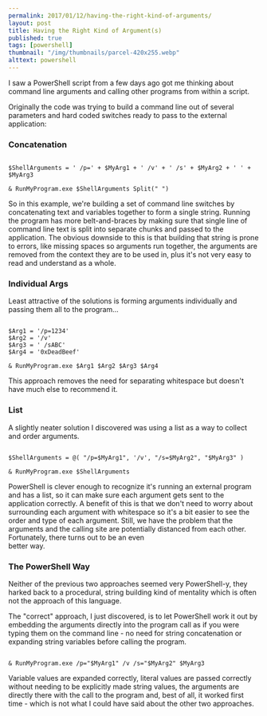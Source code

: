 ```yaml
---
permalink: 2017/01/12/having-the-right-kind-of-arguments/
layout: post
title: Having the Right Kind of Argument(s)
published: true
tags: [powershell]
thumbnail: "/img/thumbnails/parcel-420x255.webp"
alttext: powershell
---
```


I saw a PowerShell script from a few days ago got me thinking about command line arguments and
calling other programs from within a script.

Originally the code was trying to build a command line out of several parameters and hard coded switches
ready to pass to the external application:

### Concatenation

```

$ShellArguments = ' /p=' + $MyArg1 + ' /v' + ' /s' + $MyArg2 + ' ' + $MyArg3

& RunMyProgram.exe $ShellArguments Split(" ")

```

So in this example, we're building a set of command line switches by concatenating text and
variables together to form a single string. Running the program has more belt-and-braces by
making sure that single line of command line text is split into separate chunks and passed to
the application. The obvious downside to this is that building that string is prone to errors,
like missing spaces so arguments run together, the arguments are removed from the context
they are to be used in, plus it's not very easy to read and understand as a whole.

### Individual Args

Least attractive of the solutions is forming arguments individually and passing them all
to the program...

```

$Arg1 = '/p=1234'
$Arg2 = '/v'
$Arg3 = ' /sABC'
$Arg4 = '0xDeadBeef'

& RunMyProgram.exe $Arg1 $Arg2 $Arg3 $Arg4

```

This approach removes the need for separating whitespace but doesn't have much else to
recommend it.

### List

A slightly neater solution I discovered was using a list as a way to collect and order arguments.

```

$ShellArguments = @( "/p=$MyArg1", '/v', "/s=$MyArg2", "$MyArg3" )

& RunMyProgram.exe $ShellArguments

```

PowerShell is clever enough to recognize it's running an external program and has a list, so it
can make sure each argument gets sent to the application correctly. A benefit of this is that
we don't need to worry about surrounding each argument with whitespace so it's a bit easier to see
the order and type of each argument. Still, we have the problem that the arguments and the calling
site are potentially distanced from each other. Fortunately, there turns out to be an even  
better way.

### The PowerShell Way

Neither of the previous two approaches seemed very PowerShell-y, they harked back to a procedural,
string building kind of mentality which is often not the approach of this language.

The "correct" approach, I just discovered, is to let PowerShell work it out by embedding the
arguments directly into the program call as if you were typing them on the command line - no need
for string concatenation or expanding string variables before calling the program.

```

& RunMyProgram.exe /p="$MyArg1" /v /s="$MyArg2" $MyArg3

```

Variable values are expanded correctly, literal values are passed correctly without needing to be
explicitly made string values, the arguments are directly there with the call to the program and, best
of all, it worked first time - which is not what I could have said about the other two approaches.
